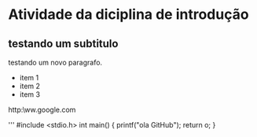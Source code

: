 # Atividade da diciplina de introdução

## testando um subtitulo

testando um novo paragrafo.

+ item 1
+ item 2
+ item 3

http:\\ww.google.com
 
 '''
 #include <stdio.h>
 int main()
 {
     printf("ola GitHub");
	 return o;
}
